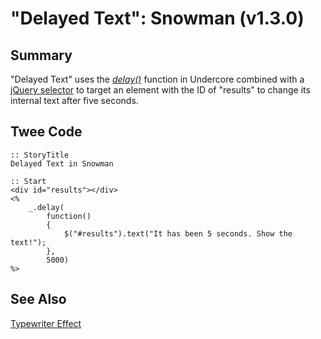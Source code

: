 # "Delayed Text": Snowman (v1.3.0)

## Summary

"Delayed Text" uses the *[delay()](http://underscorejs.org/#delay)* function in Undercore combined with a [jQuery selector](https://api.jquery.com/category/selectors/) to target an element with the ID of "results" to change its internal text after five seconds.

## Twee Code

```
:: StoryTitle
Delayed Text in Snowman

:: Start
<div id="results"></div>
<%
	_.delay(
		function()
		{
			$("#results").text("It has been 5 seconds. Show the text!");
		},
		5000)
%>
```

## See Also

[Typewriter Effect](../../typewriter/snowman/snowman_typewriter.md)
